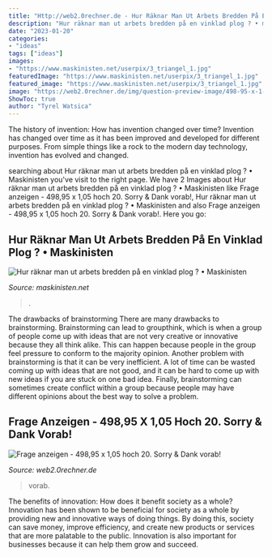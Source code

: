 ```yaml
---
title: "Http://web2.0rechner.de - Hur Räknar Man Ut Arbets Bredden På En Vinklad Plog ? • Maskinisten"
description: "Hur räknar man ut arbets bredden på en vinklad plog ? • maskinisten"
date: "2023-01-20"
categories:
- "ideas"
tags: ["ideas"]
images:
- "https://www.maskinisten.net/userpix/3_triangel_1.jpg"
featuredImage: "https://www.maskinisten.net/userpix/3_triangel_1.jpg"
featured_image: "https://www.maskinisten.net/userpix/3_triangel_1.jpg"
image: "https://web2.0rechner.de/img/question-preview-image/498-95-x-1-05-hoch-20-sorry-amp-dank-vorab.png"
ShowToc: true
author: "Tyrel Watsica"
---
```



The history of invention: How has invention changed over time?
Invention has changed over time as it has been improved and developed for different purposes. From simple things like a rock to the modern day technology, invention has evolved and changed.

	

		
searching about Hur räknar man ut arbets bredden på en vinklad plog ? • Maskinisten you've visit to the right page. We have 2 Images about Hur räknar man ut arbets bredden på en vinklad plog ? • Maskinisten like Frage anzeigen - 498,95 x 1,05 hoch 20. Sorry &amp; Dank vorab!, Hur räknar man ut arbets bredden på en vinklad plog ? • Maskinisten and also Frage anzeigen - 498,95 x 1,05 hoch 20. Sorry &amp; Dank vorab!. Here you go:
		
    
## Hur Räknar Man Ut Arbets Bredden På En Vinklad Plog ? • Maskinisten

<img loading=lazy src="https://www.maskinisten.net/userpix/3_triangel_1.jpg" onerror="this.onerror=null;this.src='https://tse4.mm.bing.net/th?id=OIP.gbKcannMLNsZmhTxcGcCIwHaEC&amp;pid=15.1';" alt="Hur räknar man ut arbets bredden på en vinklad plog ? • Maskinisten">

_Source: maskinisten.net_

>. 

	

The drawbacks of brainstorming
There are many drawbacks to brainstorming. Brainstorming can lead to groupthink, which is when a group of people come up with ideas that are not very creative or innovative because they all think alike. This can happen because people in the group feel pressure to conform to the majority opinion. Another problem with brainstorming is that it can be very inefficient. A lot of time can be wasted coming up with ideas that are not good, and it can be hard to come up with new ideas if you are stuck on one bad idea. Finally, brainstorming can sometimes create conflict within a group because people may have different opinions about the best way to solve a problem.

    
## Frage Anzeigen - 498,95 X 1,05 Hoch 20. Sorry &amp; Dank Vorab!

<img loading=lazy src="https://web2.0rechner.de/img/question-preview-image/498-95-x-1-05-hoch-20-sorry-amp-dank-vorab.png" onerror="this.onerror=null;this.src='https://tse2.mm.bing.net/th?id=OIP.j5x1koP3cRW-Bmrun9RihAHaD4&amp;pid=15.1';" alt="Frage anzeigen - 498,95 x 1,05 hoch 20. Sorry &amp; Dank vorab!">

_Source: web2.0rechner.de_

>vorab. 

	

The benefits of innovation: How does it benefit society as a whole?
Innovation has been shown to be beneficial for society as a whole by providing new and innovative ways of doing things. By doing this, society can save money, improve efficiency, and create new products or services that are more palatable to the public. Innovation is also important for businesses because it can help them grow and succeed.

